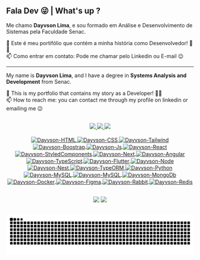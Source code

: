 ## Fala Dev 😜 | What's up ?

Me chamo <b>Dayvson Lima</b>, e sou formado em Análise e Desenvolvimento de Sistemas pela Faculdade Senac.

🔭 Este é meu portifólio que contém a minha história como Desenvolvedor! 🚀🚀 <br>
📫 Como entrar em contato: Pode me chamar pelo Linkedin ou E-mail 😉 

<hr>

My name is <b>Dayvson Lima</b>, and I have a degree in <b>Systems Analysis and Development</b> from Senac.

🔭 This is my portfolio that contains my story as a Developer! 🚀🚀 <br>
📫 How to reach me: you can contact me through my profile on linkedin or emailing me 😉

<br>

<div align="center">
  <a href="https://github.com/dayvsonlsantos">
  <img height="145em" src="https://github-readme-stats.vercel.app/api?username=dayvsonlsantos&show_icons=true&theme=gruvbox&include_all_commits=true&count_private=true"/>
  <img height="145em" src="https://github-readme-stats.vercel.app/api/top-langs/?username=dayvsonlsantos&layout=compact&langs_count=7&theme=gruvbox"/>
  <img height='180em' src='https://github-readme-streak-stats.herokuapp.com?user=dayvsonlsantos&theme=gruvbox&date_format=j%20M%5B%20Y%5D&fire=DD0000&ring=52DD81&dates=52DD81&stroke=ABCFDD' />
</div>

<div style="display: inline_block">

<div align="center">
  </br>
  <img align="center" alt="Dayvson-HTML" width="40" height="30" src="https://devicons.railway.app/i/html5.svg">
  <img align="center" alt="Dayvson-CSS" width="40" height="30" src="https://devicons.railway.app/i/css3.svg">
  <img align="center" width="40" height="30" alt="Dayvson-Tailwind" src="https://user-images.githubusercontent.com/102249811/191096932-b5ac035f-8cb7-4718-b966-789278dbaa69.svg">
  <img align="center" width="40" height="30" alt="Dayvson-Boostrap" src="https://devicons.railway.app/i/bootstrap.svg">
  <img align="center" alt="Dayvson-Js" width="40" height="30" src="https://devicons.railway.app/i/javascript.svg">
  <img align="center" alt="Dayvson-React" width="40" height="30" src="https://devicons.railway.app/i/react.svg">
  <img align="center" alt="Dayvson-StyledComponents" width="60" height="60" src="https://user-images.githubusercontent.com/102249811/191101190-e3d088af-a3d7-4341-8cb6-67bb020fc5cd.png">
  <img align="center" alt="Dayvson-Next" width="40" height="30" src="https://devicons.railway.app/i/nextjs-dark.svg">
  <img align="center" alt="Dayvson-Angular" width="40" height="30" src="https://devicons.railway.app/i/angularjs.svg">
  <img align="center" alt="Dayvson-TypeScript" width="40" height="30" src="https://devicons.railway.app/i/typescript.svg">
  <img align="center" alt="Dayvson-Flutter" width="40" height="30" src="https://devicons.railway.app/i/flutter.svg">
  <img align="center" alt="Dayvson-Node" width="40" height="30" src="https://devicons.railway.app/i/nodejs.svg">
  <img align="center" alt="Dayvson-Nest" width="40" height="30" src="https://devicons.railway.app/i/nestjs.svg">
  <img align="center" alt="Dayvson-TypeORM" width="40" height="30" src="https://github.com/dayvsonlsantos/dayvsonlsantos/assets/102249811/e26a6f41-5804-47a9-a5da-c9bf15e1ccaf">
  <img align="center" alt="Dayvson-Python" width="40" height="30" src="https://devicons.railway.app/i/python.svg">
  <img align="center" alt="Dayvson-MySQL" width="40" height="30" src="https://devicons.railway.app/i/postgresql.svg">
  <img align="center" alt="Dayvson-MySQL" width="40" height="30" src="https://devicons.railway.app/i/mysql.svg">
  <img align="center" alt="Dayvson-MongoDb" width="40" height="30" src="https://devicons.railway.app/i/mongodb.svg">
  <img align="center" alt="Dayvson-Docker" width="40" height="30" src="https://devicons.railway.app/i/docker.svg">
  <img align="center" width="40" height="30" alt="Dayvson-Figma" src="https://devicons.railway.app/i/figma.svg">
  <img align="center" width="30" height="30" alt="Dayvson-Rabbit" src="https://github.com/user-attachments/assets/d683f1d4-9fe0-42b9-acdd-0a7527d02c11">
  <img align="center" width="40" height="30" alt="Dayvson-Redis" src="https://devicons.railway.com/i/redis.svg">

<!--   <img align="center" width="40" height="30" alt="Dayvson-Sass" src="https://devicons.railway.app/i/sass.svg"> -->
  </br>
</div>

</div>

<br>

<div style="display:block;" align="center">

  <a href = "mailto:dayvsonlsantos@gmail.com"><img src="https://img.shields.io/badge/-Gmail-%23333?style=for-the-badge&logo=gmail&logoColor=white" target="_blank"></a>
  <a href="https://www.linkedin.com/in/dayvsonlimasantos" target="_blank"><img src="https://img.shields.io/badge/-LinkedIn-%230077B5?style=for-the-badge&logo=linkedin&logoColor=white" target="_blank"></a> 
  
</div>

##

![snake gif](https://github.com/dayvsonlsantos/dayvsonlsantos/blob/output/github-contribution-grid-snake.svg)
  
